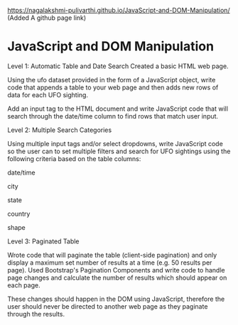 

https://nagalakshmi-pulivarthi.github.io/JavaScript-and-DOM-Manipulation/ (Added A github page link)
# JavaScript and DOM Manipulation
Level 1: Automatic Table and Date Search
Created a basic HTML web page.


Using the ufo dataset provided in the form of a JavaScript object, write code that appends a table to your web page and then adds new rows of data for each UFO sighting.


Add an input tag to the HTML document and write JavaScript code that will search through the date/time column to find rows that match user input.

Level 2: Multiple Search Categories



Using multiple input tags and/or select dropdowns, write JavaScript code so the user can to set multiple filters and search for UFO sightings using the following criteria based on the table columns:

date/time

city

state

country

shape

Level 3: Paginated Table



Wrote code that will paginate the table (client-side pagination) and only display a maximum set number of results at a time (e.g. 50 results per page). Used Bootstrap's Pagination Components and write code to handle page changes and calculate the number of results which should appear on each page.

These changes should happen in the DOM using JavaScript, therefore the user should never be directed to another web page as they paginate through the results.
